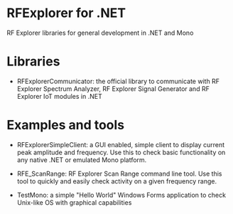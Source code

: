 # RFExplorer for .NET

RF Explorer libraries for general development in .NET and Mono

# Libraries

* RFExplorerCommunicator: the official library to communicate with RF Explorer Spectrum Analyzer, RF Explorer Signal Generator and RF Explorer IoT modules in .NET

# Examples and tools

* RFExplorerSimpleClient: a GUI enabled, simple client to display current peak amplitude and frequency. Use this to check basic functionality on any native .NET or emulated Mono platform.

* RFE_ScanRange: RF Explorer Scan Range command line tool. Use this tool to quickly and easily check activity on a given frequency range.

* TestMono: a simple "Hello World" Windows Forms application to check Unix-like OS with graphical capabilities
